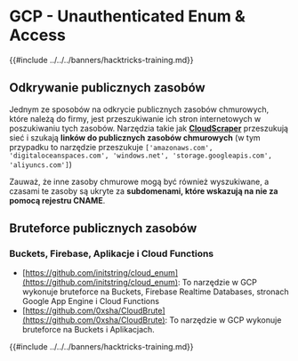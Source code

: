 # GCP - Unauthenticated Enum & Access

{{#include ../../../banners/hacktricks-training.md}}

## Odkrywanie publicznych zasobów

Jednym ze sposobów na odkrycie publicznych zasobów chmurowych, które należą do firmy, jest przeszukiwanie ich stron internetowych w poszukiwaniu tych zasobów. Narzędzia takie jak [**CloudScraper**](https://github.com/jordanpotti/CloudScraper) przeszukują sieć i szukają **linków do publicznych zasobów chmurowych** (w tym przypadku to narzędzie przeszukuje `['amazonaws.com', 'digitaloceanspaces.com', 'windows.net', 'storage.googleapis.com', 'aliyuncs.com']`)

Zauważ, że inne zasoby chmurowe mogą być również wyszukiwane, a czasami te zasoby są ukryte za **subdomenami, które wskazują na nie za pomocą rejestru CNAME**.

## Bruteforce publicznych zasobów

### Buckets, Firebase, Aplikacje i Cloud Functions

- [https://github.com/initstring/cloud_enum](https://github.com/initstring/cloud_enum): To narzędzie w GCP wykonuje bruteforce na Buckets, Firebase Realtime Databases, stronach Google App Engine i Cloud Functions
- [https://github.com/0xsha/CloudBrute](https://github.com/0xsha/CloudBrute): To narzędzie w GCP wykonuje bruteforce na Buckets i Aplikacjach.

{{#include ../../../banners/hacktricks-training.md}}
